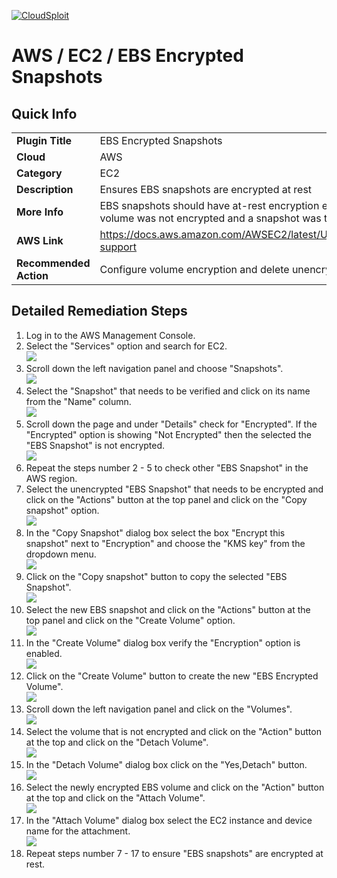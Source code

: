 [![CloudSploit](https://cloudsploit.com/img/logo-new-big-text-100.png "CloudSploit")](https://cloudsploit.com)

# AWS / EC2 / EBS Encrypted Snapshots

## Quick Info

| | |
|-|-|
| **Plugin Title** | EBS Encrypted Snapshots |
| **Cloud** | AWS |
| **Category** | EC2 |
| **Description** | Ensures EBS snapshots are encrypted at rest |
| **More Info** | EBS snapshots should have at-rest encryption enabled through AWS using KMS. If the volume was not encrypted and a snapshot was taken the snapshot will be unencrypted. |
| **AWS Link** | https://docs.aws.amazon.com/AWSEC2/latest/UserGuide/EBSSnapshots.html#encryption-support |
| **Recommended Action** | Configure volume encryption and delete unencrypted EBS snapshots. |

## Detailed Remediation Steps
1. Log in to the AWS Management Console.
2. Select the "Services" option and search for EC2. </br> <img src="/resources/aws/ec2/ebs-encrypted-snapshots/step2.png"/>
3. Scroll down the left navigation panel and choose "Snapshots". </br>  <img src="/resources/aws/ec2/ebs-encrypted-snapshots/step3.png"/>
4. Select the "Snapshot" that needs to be verified and click on its name from the "Name" column.</br> <img src="/resources/aws/ec2/ebs-encrypted-snapshots/step4.png"/>
5. Scroll down the page and under "Details" check for "Encrypted". If the "Encrypted" option is showing "Not Encrypted" then the selected the "EBS Snapshot" is not encrypted.</br> <img src="/resources/aws/ec2/ebs-encrypted-snapshots/step5.png"/>
6. Repeat the steps number 2 - 5 to check other "EBS Snapshot" in the AWS region.</br>
7. Select the unencrypted "EBS Snapshot" that needs to be encrypted and click on the "Actions" button at the top panel and click on the "Copy snapshot" option.</br> <img src="/resources/aws/ec2/ebs-encrypted-snapshots/step7.png"/>
8. In the "Copy Snapshot" dialog box select the box "Encrypt this snapshot" next to "Encryption" and choose the "KMS key" from the dropdown menu.</br> <img src="/resources/aws/ec2/ebs-encrypted-snapshots/step8.png"/>
9. Click on the "Copy snapshot" button to copy the selected "EBS Snapshot". </br> <img src="/resources/aws/ec2/ebs-encrypted-snapshots/step9.png"/>
10. Select the new EBS snapshot and click on the "Actions" button at the top panel and click on the "Create Volume" option.</br> <img src="/resources/aws/ec2/ebs-encrypted-snapshots/step10.png"/>
11. In the "Create Volume" dialog box verify the "Encryption" option is enabled.</br> <img src="/resources/aws/ec2/ebs-encrypted-snapshots/step11.png"/>
12. Click on the "Create Volume" button to create the new "EBS Encrypted Volume".</br> <img src="/resources/aws/ec2/ebs-encrypted-snapshots/step12.png"/>
13. Scroll down the left navigation panel and click on the "Volumes".</br> <img src="/resources/aws/ec2/ebs-encrypted-snapshots/step13.png"/>
14. Select the volume that is not encrypted and click on the "Action" button at the top and click on the "Detach Volume".</br> <img src="/resources/aws/ec2/ebs-encrypted-snapshots/step14.png"/>
15. In the "Detach Volume" dialog box click on the "Yes,Detach" button. </br> <img src="/resources/aws/ec2/ebs-encrypted-snapshots/step15.png"/>
16. Select the newly encrypted EBS volume and click on the "Action" button at the top and click on the "Attach Volume".</br> <img src="/resources/aws/ec2/ebs-encrypted-snapshots/step16.png"/>
17. In the "Attach Volume" dialog box select the EC2 instance and device name for the attachment.</br> <img src="/resources/aws/ec2/ebs-encrypted-snapshots/step17.png"/> 
18. Repeat steps number 7 - 17 to ensure "EBS snapshots" are encrypted at rest.
